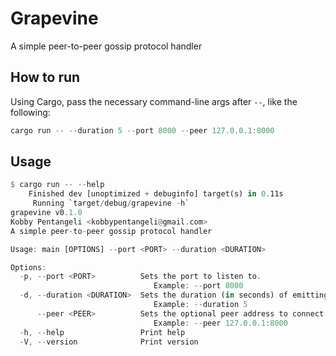 # Grapevine

A simple peer-to-peer gossip protocol handler

## How to run

Using Cargo, pass the necessary command-line args after `--`, like the following:

```rust
cargo run -- --duration 5 --port 8000 --peer 127.0.0.1:8000
```

## Usage

```rust
$ cargo run -- --help
    Finished dev [unoptimized + debuginfo] target(s) in 0.11s
     Running `target/debug/grapevine -h`
grapevine v0.1.0
Kobby Pentangeli <kobbypentangeli@gmail.com>
A simple peer-to-peer gossip protocol handler

Usage: main [OPTIONS] --port <PORT> --duration <DURATION>

Options:
  -p, --port <PORT>          Sets the port to listen to.
                                Example: --port 8000
  -d, --duration <DURATION>  Sets the duration (in seconds) of emitting messages to other peers.
                                Example: --duration 5
      --peer <PEER>          Sets the optional peer address to connect to.
                                Example: --peer 127.0.0.1:8000
  -h, --help                 Print help
  -V, --version              Print version
```

